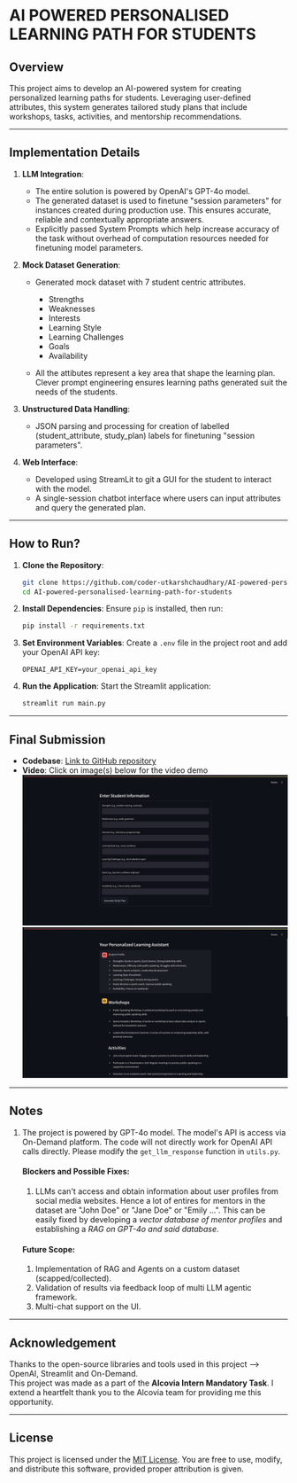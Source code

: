 # **AI POWERED PERSONALISED LEARNING PATH FOR STUDENTS**

## **Overview**
This project aims to develop an AI-powered system for creating personalized learning paths for students. Leveraging user-defined attributes, this system generates tailored study plans that include workshops, tasks, activities, and mentorship recommendations.

---

## **Implementation Details**
1. **LLM Integration**:
    - The entire solution is powered by OpenAI's GPT-4o model.
    - The generated dataset is used to finetune "session parameters" for instances created during production use. This ensures accurate, reliable and contextually appropriate answers.
    - Explicitly passed System Prompts which help increase accuracy of the task without overhead of computation resources needed for finetuning model parameters.

2. **Mock Dataset Generation**:
    - Generated mock dataset with 7 student centric attributes.
        - Strengths
        - Weaknesses
        - Interests
        - Learning Style
        - Learning Challenges
        - Goals
        - Availability

    - All the attibutes represent a key area that shape the learning plan. Clever prompt engineering ensures learning paths generated suit the needs of the students.

3. **Unstructured Data Handling**:
    - JSON parsing and processing for creation of labelled (student_attribute, study_plan) labels for finetuning "session parameters".

4. **Web Interface**:
    - Developed using StreamLit to git a GUI for the student to interact with the model.
    - A single-session chatbot interface where users can input attributes and query the generated plan.

---

## **How to Run?**
1. **Clone the Repository**:
   ```bash
   git clone https://github.com/coder-utkarshchaudhary/AI-powered-personalised-learning-path-for-students.git
   cd AI-powered-personalised-learning-path-for-students
   ```

2. **Install Dependencies**:
   Ensure `pip` is installed, then run:
   ```bash
   pip install -r requirements.txt
   ```

3. **Set Environment Variables**:
   Create a `.env` file in the project root and add your OpenAI API key:
   ```
   OPENAI_API_KEY=your_openai_api_key
   ```

4. **Run the Application**:
   Start the Streamlit application:
   ```bash
   streamlit run main.py
   ```

---

## **Final Submission**
- **Codebase**: [Link to GitHub repository](https://github.com/coder-utkarshchaudhary/AI-powered-personalised-learning-path-for-students.git)
- **Video**: Click on image(s) below for the video demo<br><a href="https://drive.google.com/file/d/13izGcUk4rhv2NAgRUMfvRE8oTyFhvtSb/view?usp=sharing"><img src="images/Form Window.png" alt="Form Window"></a><br><a href="https://drive.google.com/file/d/13izGcUk4rhv2NAgRUMfvRE8oTyFhvtSb/view?usp=sharing"><img src="images/Chat Window.png" alt="Chat Window"></a>
---

## **Notes**
1. The project is powered by GPT-4o model. The model's API is access via On-Demand platform. The code will not directly work for OpenAI API calls directly. Please modify the ```get_llm_response``` function in ```utils.py```.

    #### Blockers and Possible Fixes:
    1.  LLMs can't access and obtain information about user profiles from social media websites. Hence a lot of entires for mentors in the dataset are "John Doe" or "Jane Doe" or "Emily ...". This can be easily fixed by developing a _vector database of mentor profiles_ and establishing a _RAG on GPT-4o and said database_.

    #### Future Scope:
    1. Implementation of RAG and Agents on a custom dataset (scapped/collected).
    2. Validation of results via feedback loop of multi LLM agentic framework.
    3. Multi-chat support on the UI.

---

## **Acknowledgement**
Thanks to the open-source libraries and tools used in this project --> OpenAI, Streamlit and On-Demand.<br>
This project was made as a part of the **Alcovia Intern Mandatory Task**. I extend a heartfelt thank you to the Alcovia team for providing me this opportunity.

---

## **License**
This project is licensed under the [MIT License](https://opensource.org/licenses/MIT). You are free to use, modify, and distribute this software, provided proper attribution is given.
